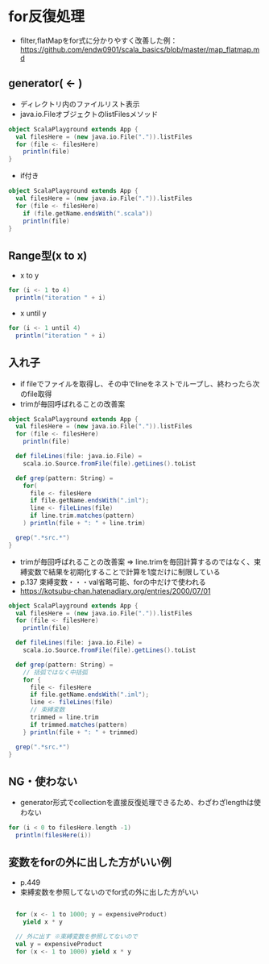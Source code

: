 # for反復処理

- filter,flatMapをfor式に分かりやすく改善した例：https://github.com/endw0901/scala_basics/blob/master/map_flatmap.md

## generator( <- )
- ディレクトリ内のファイルリスト表示
- java.io.FileオブジェクトのlistFilesメソッド
```scala
object ScalaPlayground extends App {
  val filesHere = (new java.io.File(".")).listFiles
  for (file <- filesHere)
    println(file)
}
```

- if付き 
```scala
object ScalaPlayground extends App {
  val filesHere = (new java.io.File(".")).listFiles
  for (file <- filesHere)
    if (file.getName.endsWith(".scala"))
    println(file)
}
```

## Range型(x to x)

- x to y
```scala
for (i <- 1 to 4)
  println("iteration " + i)
```
- x until y
```scala
for (i <- 1 until 4)
  println("iteration " + i)
```

## 入れ子
- if fileでファイルを取得し、その中でlineをネストでループし、終わったら次のfile取得
- trimが毎回呼ばれることの改善案
```scala
object ScalaPlayground extends App {
  val filesHere = (new java.io.File(".")).listFiles
  for (file <- filesHere)
    println(file)

  def fileLines(file: java.io.File) =
    scala.io.Source.fromFile(file).getLines().toList

  def grep(pattern: String) =
    for(
      file <- filesHere
      if file.getName.endsWith(".iml");
      line <- fileLines(file)
      if line.trim.matches(pattern)
    ) println(file + ": " + line.trim)

  grep(".*src.*")
}

```

- trimが毎回呼ばれることの改善案 => line.trimを毎回計算するのではなく、束縛変数で結果を初期化することで計算を1度だけに制限している
- p.137 束縛変数・・・val省略可能、forの中だけで使われる
- https://kotsubu-chan.hatenadiary.org/entries/2000/07/01

```scala
object ScalaPlayground extends App {
  val filesHere = (new java.io.File(".")).listFiles
  for (file <- filesHere)
    println(file)

  def fileLines(file: java.io.File) =
    scala.io.Source.fromFile(file).getLines().toList

  def grep(pattern: String) =
    // 括弧ではなく中括弧
    for {
      file <- filesHere
      if file.getName.endsWith(".iml");
      line <- fileLines(file)
      // 束縛変数
      trimmed = line.trim
      if trimmed.matches(pattern)
    } println(file + ": " + trimmed)

  grep(".*src.*")
}

```

## NG・使わない
- generator形式でcollectionを直接反復処理できるため、わざわざlengthは使わない
```scala
for (i < 0 to filesHere.length -1)
  println(filesHere(i))
```

## 変数をforの外に出した方がいい例
- p.449
- 束縛変数を参照してないのでfor式の外に出した方がいい
```scala

  for (x <- 1 to 1000; y = expensiveProduct)
    yield x * y
  
  // 外に出す ※束縛変数を参照してないので
  val y = expensiveProduct
  for (x <- 1 to 1000) yield x * y
```
